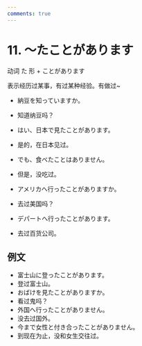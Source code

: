 ```yaml
---
comments: true
---
```


# 11. ～たことがあります

动词 た 形 + ことがあります

表示经历过某事，有过某种经验。有做过~

- 納豆を知っていますか。
- 知道纳豆吗？
- はい、日本で見たことがあります。
- 是的，在日本见过。
- でも、食べたことはありません。
- 但是，没吃过。


- アメリカへ行ったことがありますか。
- 去过美国吗？
- デパートへ行ったことがあります。
- 去过百货公司。

## 例文

- 富士山に登ったことがあります。
- 登过富士山。
- おばけを見たことがありますか。
- 看过鬼吗？
- 外国へ行ったことがありません。
- 没去过国外。
- 今まで女性と付き合ったことがありません。
- 到现在为止，没和女生交往过。
